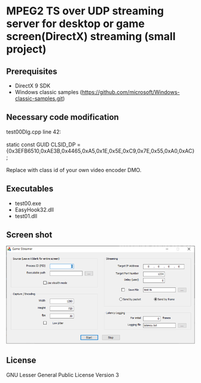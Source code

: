 # MPEG2 TS over UDP streaming server for desktop or game screen(DirectX) streaming (small project)

## Prerequisites
- DirectX 9 SDK
- Windows classic samples (https://github.com/microsoft/Windows-classic-samples.git)

## Necessary code modification
test00Dlg.cpp line 42: \
\
static const GUID CLSID_DP = {0x3EFB6510,0xAE3B,0x4465,0xA5,0x1E,0x5E,0xC9,0x7E,0x55,0xA0,0xAC};\
\
Replace with class id of your own video encoder DMO.

## Executables
- test00.exe
- EasyHook32.dll
- test01.dll

## Screen shot
![alt text](screen.PNG)

## License
GNU Lesser General Public License Version 3

